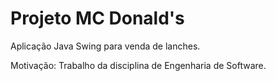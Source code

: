 # Projeto MC Donald's  

Aplicação Java Swing para venda de lanches.  

Motivação: Trabalho da disciplina de Engenharia de Software.
